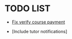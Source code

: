 # TODO LIST

- [Fix verify course payment](http://localhost:2024/courses/verify?id=course-web-development-1718566863420&trxref=course-web-development-1718566863420&reference=course-web-development-1718566863420)


- [Include tutor notifications] 
